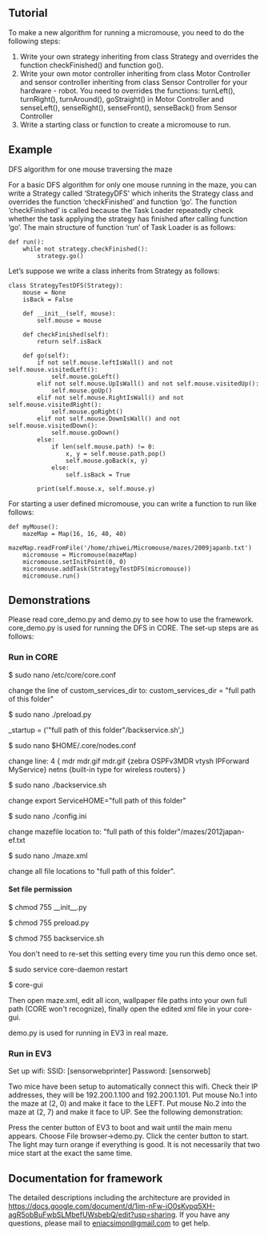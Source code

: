 ## Tutorial
To make a new algorithm for running a micromouse, you need to do the following steps:
1. Write your own strategy inheriting from class Strategy and overrides the function checkFinished() and function go().
2. Write your own motor controller inheriting from class Motor Controller and sensor controller inheriting from class Sensor Controller for your hardware - robot. You need to overrides the functions: turnLeft(), turnRight(), turnAround(), goStraight() in Motor Controller and senseLeft(), senseRight(),  senseFront(), senseBack() from Sensor Controller
3. Write a starting class or function to create a micromouse to run.

## Example
DFS algorithm for one mouse traversing the maze
 
For a basic DFS algorithm for only one mouse running in the maze, you can write a Strategy called ‘StrategyDFS’ which inherits the Strategy class and overrides the function ‘checkFinished’ and function ‘go’. The function ‘checkFinished’ is called because the Task Loader repeatedly check whether the task applying the strategy has finished after calling function ‘go’. The main structure of function ‘run’ of Task Loader is as follows:

    def run():
        while not strategy.checkFinished():
            strategy.go()

Let’s suppose we write a class inherits from Strategy as follows:

    class StrategyTestDFS(Strategy):
        mouse = None
        isBack = False

        def __init__(self, mouse):
            self.mouse = mouse

        def checkFinished(self):
            return self.isBack

        def go(self):
            if not self.mouse.leftIsWall() and not self.mouse.visitedLeft():
                self.mouse.goLeft()
            elif not self.mouse.UpIsWall() and not self.mouse.visitedUp():
                self.mouse.goUp()
            elif not self.mouse.RightIsWall() and not self.mouse.visitedRight():
                self.mouse.goRight()
            elif not self.mouse.DownIsWall() and not self.mouse.visitedDown():
                self.mouse.goDown()
            else:
                if len(self.mouse.path) != 0:
                    x, y = self.mouse.path.pop()
                    self.mouse.goBack(x, y)
                else:
                    self.isBack = True

            print(self.mouse.x, self.mouse.y)


For starting a user defined micromouse, you can write a function to run like follows:

    def myMouse():
        mazeMap = Map(16, 16, 40, 40)
        mazeMap.readFromFile('/home/zhiwei/Micromouse/mazes/2009japanb.txt')
        micromouse = Micromouse(mazeMap)
        micromouse.setInitPoint(0, 0)
        micromouse.addTask(StrategyTestDFS(micromouse))
        micromouse.run()

## Demonstrations

Please read core_demo.py and demo.py to see how to use the framework. 
core_demo.py is used for running the DFS in CORE. The set-up steps are as follows:

### Run in CORE

$ sudo nano /etc/core/core.conf

change the line of custom_services_dir to: custom_services_dir = "full path of this folder"

$ sudo nano ./preload.py
 
_startup = ('"full path of this folder"/backservice.sh',) 

$ sudo nano $HOME/.core/nodes.conf

change line: 4 { mdr mdr.gif mdr.gif {zebra OSPFv3MDR vtysh IPForward MyService}  netns {built-in type for wireless routers} }

$ sudo nano ./backservice.sh

change export ServiceHOME="full path of this folder"

$ sudo nano ./config.ini

change mazefile location to: "full path of this folder"/mazes/2012japan-ef.txt

$ sudo nano ./maze.xml

change all file locations to "full path of this folder".

#### Set file permission

$ chmod 755 \_\_init\_\_.py

$ chmod 755 preload.py

$ chmod 755 backservice.sh

You don't need to re-set this setting every time you run this demo once set.

$ sudo service core-daemon restart

$ core-gui

Then open maze.xml, edit all icon, wallpaper file paths into your own full path (CORE won't recognize), finally open the edited xml file in your core-gui.

demo.py is used for running in EV3 in real maze.

### Run in EV3

Set up wifi: 
SSID: [sensorwebprinter]
Password: [sensorweb] 

Two mice have been setup to automatically connect this wifi. Check their IP addresses, they will be 192.200.1.100 and 192.200.1.101.
Put mouse No.1 into the maze at (2, 0) and make it face to the LEFT. Put mouse No.2 into the maze at (2, 7) and make it face to UP. See the following demonstration:
    
Press the center button of EV3 to boot and wait until the main menu appears. Choose File browser->demo.py. Click the center button to start. The light may turn orange if everything is good. It is not necessarily that two mice start at the exact the same time.

## Documentation for framework

The detailed descriptions including the architecture are provided in https://docs.google.com/document/d/1im-nFw-iO0sKvpq5XH-agR5obBuFwbSLMbefUWsbebQ/edit?usp=sharing. If you have any questions, please mail to eniacsimon@gmail.com to get help.
